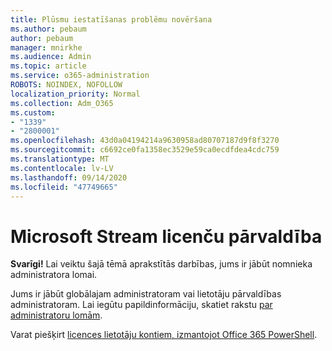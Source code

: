 ```yaml
---
title: Plūsmu iestatīšanas problēmu novēršana
ms.author: pebaum
author: pebaum
manager: mnirkhe
ms.audience: Admin
ms.topic: article
ms.service: o365-administration
ROBOTS: NOINDEX, NOFOLLOW
localization_priority: Normal
ms.collection: Adm_O365
ms.custom:
- "1339"
- "2800001"
ms.openlocfilehash: 43d0a04194214a9630958ad80707187d9f8f3270
ms.sourcegitcommit: c6692ce0fa1358ec3529e59ca0ecdfdea4cdc759
ms.translationtype: MT
ms.contentlocale: lv-LV
ms.lasthandoff: 09/14/2020
ms.locfileid: "47749665"
---
```

# <a name="managing-microsoft-stream-licenses"></a>Microsoft Stream licenču pārvaldība

**Svarīgi!** Lai veiktu šajā tēmā aprakstītās darbības, jums ir jābūt nomnieka administratora lomai.

Jums ir jābūt globālajam administratoram vai lietotāju pārvaldības administratoram. Lai iegūtu papildinformāciju, skatiet rakstu [par administratoru lomām](https://docs.microsoft.com/microsoft-365/admin/add-users/about-admin-roles).

Varat piešķirt [licences lietotāju kontiem, izmantojot Office 365 PowerShell](https://go.microsoft.com/fwlink/p/?linkid=850410).
